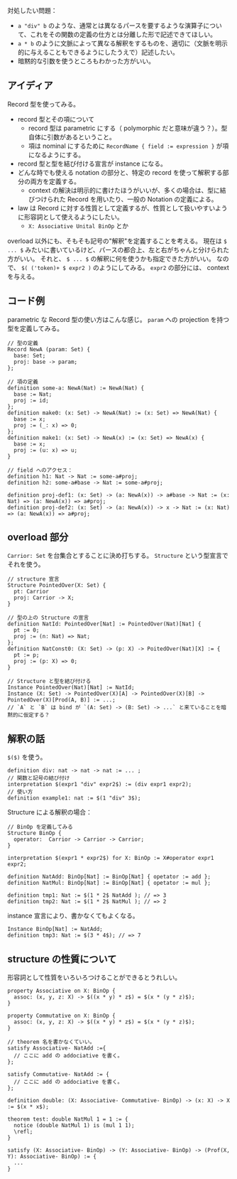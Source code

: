対処したい問題：
- `a "div" b` のような、通常とは異なるパースを要するような演算子について、これをその関数の定義の仕方とは分離した形で記述できてほしい。
- `a * b` のように文脈によって異なる解釈をするものを、適切に（文脈を明示的に与えることもできるようにしたうえで）記述したい。
- 暗黙的な引数を使うところもわかった方がいい。

## アイディア
Record 型を使ってみる。

- record 型とその項について
  - record 型は parametric にする（ polymorphic だと意味が違う？）。型自体に引数があるということ。
  - 項は nominal にするために `RecordName { field := expression }` が項になるようにする。
- record 型と型を結び付ける宣言が instance になる。
- どんな時でも使える notation の部分と、特定の record を使って解釈する部分の両方を定義する。
  - context の解決は明示的に書けたほうがいいが、多くの場合は、型に結びつけられた Record を用いたり、一般の Notation の定義による。
- law は Record に対する性質として定義するが、性質として扱いやすいように形容詞として使えるようにしたい。
  - `X: Associative Unital BinOp` とか

overload 以外にも、そもそも記号の"解釈"を定義することを考える。
現在は `$ ... $` みたいに書いているけど、パースの都合上、左と右がちゃんと分けられた方がいい。
それと、 `$ ... $` の解釈に何を使うかも指定できた方がいい。
なので、 `$( ('token)+ $ expr2 )` のようにしてみる。
`expr2` の部分には、 context を与える。

## コード例
parametric な Record 型の使い方はこんな感じ。
`param` への projection を持つ型を定義してみる。

```
// 型の定義
Record NewA (param: Set) {
  base: Set;
  proj: base -> param;
};

// 項の定義
definition some-a: NewA(Nat) := NewA(Nat) {
  base := Nat;
  proj := id;
};
definition make0: (x: Set) -> NewA(Nat) := (x: Set) => NewA(Nat) {
  base := x;
  proj := (_: x) => 0;
};
definition make1: (x: Set) -> NewA(x) := (x: Set) => NewA(x) {
  base := x;
  proj := (u: x) => u;
}

// field へのアクセス：
definition h1: Nat -> Nat := some-a#proj;
definition h2: some-a#base -> Nat := some-a#proj;

definition proj-def1: (x: Set) -> (a: NewA(x)) -> a#base -> Nat := (x: Nat) => (a: NewA(x)) => a#proj;
definition proj-def2: (x: Set) -> (a: NewA(x)) -> x -> Nat := (x: Nat) => (a: NewA(x)) => a#proj;
```

## overload 部分
`Carrior: Set` を台集合とすることに決め打ちする。
`Structure` という型宣言でそれを使う。

```
// structure 宣言
Structure PointedOver(X: Set) {
  pt: Carrior
  proj: Carrior -> X;
}

// 型の上の Structure の宣言
definition NatId: PointedOver[Nat] := PointedOver(Nat)[Nat] {
  pt := 0;
  proj := (n: Nat) => Nat;
};
definition NatConst0: (X: Set) -> (p: X) -> PoitedOver(Nat)[X] := {
  pt := p;
  proj := (p: X) => 0;
}

// Structure と型を結び付ける
Instance PointedOver(Nat)[Nat] := NatId;
Instance (X: Set) -> PointedOver(X)[A] -> PointedOver(X)[B] -> PointedOver(X)[Prod(A, B)] := ...;
// `A` と `B` は bind が `(A: Set) -> (B: Set) -> ...` と来ていることを暗黙的に仮定する？
```

## 解釈の話
`$($)` を使う。
```
definition div: nat -> nat -> nat := ... ;
// 関数と記号の結び付け
interpretation $(expr1 "div" expr2$) := (div expr1 expr2);
// 使い方
definition example1: nat := $(1 "div" 3$); 
```

Structure による解釈の場合：
```
// BinOp を定義してみる
Structure BinOp {
  operator:  Carrior -> Carrior -> Carrior;
}

interpretation $(expr1 * expr2$) for X: BinOp := X#operator expr1 expr2;

definition NatAdd: BinOp[Nat] := BinOp[Nat] { opetator := add };
definition NatMul: BinOp[Nat] := BinOp[Nat] { opetator := mul };

definition tmp1: Nat := $(1 * 2$ NatAdd ); // => 3
definition tmp2: Nat := $(1 * 2$ NatMul ); // => 2
```

instance 宣言により、書かなくてもよくなる。
```
Instance BinOp[Nat] := NatAdd;
definition tmp3: Nat := $(3 * 4$); // => 7
```

## structure の性質について
形容詞として性質をいろいろつけることができるとうれしい。
```
property Associative on X: BinOp {
  assoc: (x, y, z: X) -> $((x * y) * z$) = $(x * (y * z)$);
}

property Commutative on X: BinOp {
  assoc: (x, y, z: X) -> $((x * y) * z$) = $(x * (y * z)$);
}

// theorem 名を書かなくていい。
satisfy Associative- NatAdd :={
  // ここに add の addociative を書く。
};

satisfy Commutative- NatAdd := {
  // ここに add の addociative を書く。
};

definition double: (X: Associative- Commutative- BinOp) -> (x: X) -> X := $(x * x$);

theorem test: double NatMul 1 = 1 := {
  notice (double NatMul 1) is (mul 1 1);
  \refl;
}

satisfy (X: Associative- BinOp) -> (Y: Associative- BinOp) -> (Prof(X, Y): Associative- BinOp) := {
  ...
}
```
